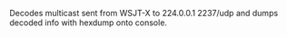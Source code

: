 Decodes multicast sent from WSJT-X to 224.0.0.1 2237/udp and dumps decoded info with hexdump onto console.